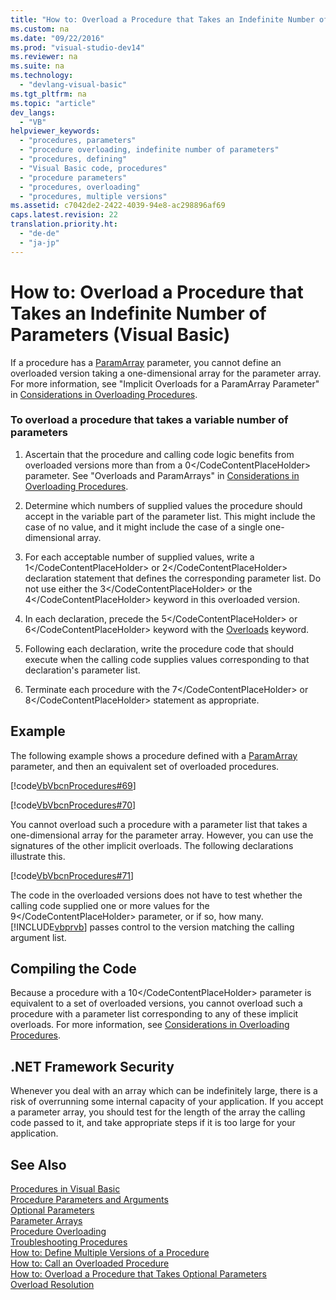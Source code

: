 ```yaml
---
title: "How to: Overload a Procedure that Takes an Indefinite Number of Parameters (Visual Basic)"
ms.custom: na
ms.date: "09/22/2016"
ms.prod: "visual-studio-dev14"
ms.reviewer: na
ms.suite: na
ms.technology: 
  - "devlang-visual-basic"
ms.tgt_pltfrm: na
ms.topic: "article"
dev_langs: 
  - "VB"
helpviewer_keywords: 
  - "procedures, parameters"
  - "procedure overloading, indefinite number of parameters"
  - "procedures, defining"
  - "Visual Basic code, procedures"
  - "procedure parameters"
  - "procedures, overloading"
  - "procedures, multiple versions"
ms.assetid: c7042de2-2422-4039-94e8-ac298896af69
caps.latest.revision: 22
translation.priority.ht: 
  - "de-de"
  - "ja-jp"
---
```

# How to: Overload a Procedure that Takes an Indefinite Number of Parameters (Visual Basic)
If a procedure has a [ParamArray](../vs140/paramarray--visual-basic-.md) parameter, you cannot define an overloaded version taking a one-dimensional array for the parameter array. For more information, see "Implicit Overloads for a ParamArray Parameter" in [Considerations in Overloading Procedures](../vs140/considerations-in-overloading-procedures--visual-basic-.md).  
  
### To overload a procedure that takes a variable number of parameters  
  
1.  Ascertain that the procedure and calling code logic benefits from overloaded versions more than from a <CodeContentPlaceHolder>0\</CodeContentPlaceHolder> parameter. See "Overloads and ParamArrays" in [Considerations in Overloading Procedures](../vs140/considerations-in-overloading-procedures--visual-basic-.md).  
  
2.  Determine which numbers of supplied values the procedure should accept in the variable part of the parameter list. This might include the case of no value, and it might include the case of a single one-dimensional array.  
  
3.  For each acceptable number of supplied values, write a <CodeContentPlaceHolder>1\</CodeContentPlaceHolder> or <CodeContentPlaceHolder>2\</CodeContentPlaceHolder> declaration statement that defines the corresponding parameter list. Do not use either the <CodeContentPlaceHolder>3\</CodeContentPlaceHolder> or the <CodeContentPlaceHolder>4\</CodeContentPlaceHolder> keyword in this overloaded version.  
  
4.  In each declaration, precede the <CodeContentPlaceHolder>5\</CodeContentPlaceHolder> or <CodeContentPlaceHolder>6\</CodeContentPlaceHolder> keyword with the [Overloads](../vs140/overloads--visual-basic-.md) keyword.  
  
5.  Following each declaration, write the procedure code that should execute when the calling code supplies values corresponding to that declaration's parameter list.  
  
6.  Terminate each procedure with the <CodeContentPlaceHolder>7\</CodeContentPlaceHolder> or <CodeContentPlaceHolder>8\</CodeContentPlaceHolder> statement as appropriate.  
  
## Example  
 The following example shows a procedure defined with a [ParamArray](../vs140/paramarray--visual-basic-.md) parameter, and then an equivalent set of overloaded procedures.  
  
 [!code[VbVbcnProcedures#69](../vs140/codesnippet/VisualBasic/how-to--overload-a-procedure-that-takes-an-indefinite-number-of-parameters--visual-basic-_1.vb)]  
  
 [!code[VbVbcnProcedures#70](../vs140/codesnippet/VisualBasic/how-to--overload-a-procedure-that-takes-an-indefinite-number-of-parameters--visual-basic-_2.vb)]  
  
 You cannot overload such a procedure with a parameter list that takes a one-dimensional array for the parameter array. However, you can use the signatures of the other implicit overloads. The following declarations illustrate this.  
  
 [!code[VbVbcnProcedures#71](../vs140/codesnippet/VisualBasic/how-to--overload-a-procedure-that-takes-an-indefinite-number-of-parameters--visual-basic-_3.vb)]  
  
 The code in the overloaded versions does not have to test whether the calling code supplied one or more values for the <CodeContentPlaceHolder>9\</CodeContentPlaceHolder> parameter, or if so, how many. [!INCLUDE[vbprvb](../vs140/includes/vbprvb_md.md)] passes control to the version matching the calling argument list.  
  
## Compiling the Code  
 Because a procedure with a <CodeContentPlaceHolder>10\</CodeContentPlaceHolder> parameter is equivalent to a set of overloaded versions, you cannot overload such a procedure with a parameter list corresponding to any of these implicit overloads. For more information, see [Considerations in Overloading Procedures](../vs140/considerations-in-overloading-procedures--visual-basic-.md).  
  
## .NET Framework Security  
 Whenever you deal with an array which can be indefinitely large, there is a risk of overrunning some internal capacity of your application. If you accept a parameter array, you should test for the length of the array the calling code passed to it, and take appropriate steps if it is too large for your application.  
  
## See Also  
 [Procedures in Visual Basic](../vs140/procedures-in-visual-basic.md)   
 [Procedure Parameters and Arguments](../vs140/procedure-parameters-and-arguments--visual-basic-.md)   
 [Optional Parameters](../vs140/optional-parameters--visual-basic-.md)   
 [Parameter Arrays](../vs140/parameter-arrays--visual-basic-.md)   
 [Procedure Overloading](../vs140/procedure-overloading--visual-basic-.md)   
 [Troubleshooting Procedures](../vs140/troubleshooting-procedures--visual-basic-.md)   
 [How to: Define Multiple Versions of a Procedure](../vs140/how-to--define-multiple-versions-of-a-procedure--visual-basic-.md)   
 [How to: Call an Overloaded Procedure](../vs140/how-to--call-an-overloaded-procedure--visual-basic-.md)   
 [How to: Overload a Procedure that Takes Optional Parameters](../vs140/how-to--overload-a-procedure-that-takes-optional-parameters--visual-basic-.md)   
 [Overload Resolution](../vs140/overload-resolution--visual-basic-.md)